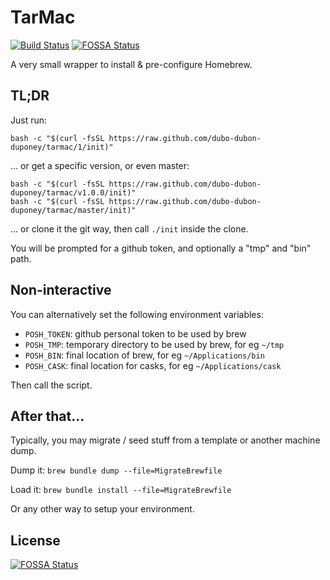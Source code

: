 # TarMac

[![Build Status](https://travis-ci.org/dubo-dubon-duponey/tarmac.svg?branch=master)](https://travis-ci.org/dubo-dubon-duponey/tarmac)
[![FOSSA Status](https://app.fossa.io/api/projects/git%2Bgithub.com%2Fdubo-dubon-duponey%2Ftarmac.svg?type=shield)](https://app.fossa.io/projects/git%2Bgithub.com%2Fdubo-dubon-duponey%2Ftarmac?ref=badge_shield)

A very small wrapper to install & pre-configure Homebrew.

## TL;DR

Just run:

```
bash -c "$(curl -fsSL https://raw.github.com/dubo-dubon-duponey/tarmac/1/init)"
```

... or get a specific version, or even master:

```
bash -c "$(curl -fsSL https://raw.github.com/dubo-dubon-duponey/tarmac/v1.0.0/init)"
bash -c "$(curl -fsSL https://raw.github.com/dubo-dubon-duponey/tarmac/master/init)"
```

... or clone it the git way, then call `./init` inside the clone.

You will be prompted for a github token, and optionally a "tmp" and "bin" path.

## Non-interactive

You can alternatively set the following environment variables:
 
 * `POSH_TOKEN`: github personal token to be used by brew
 * `POSH_TMP`: temporary directory to be used by brew, for eg `~/tmp`
 * `POSH_BIN`: final location of brew, for eg `~/Applications/bin`
 * `POSH_CASK`: final location for casks, for eg `~/Applications/cask`

Then call the script.

## After that...

Typically, you may migrate / seed stuff from a template or another machine dump.

Dump it:
`brew bundle dump --file=MigrateBrewfile`

Load it:
`brew bundle install --file=MigrateBrewfile`

Or any other way to setup your environment.

## License

[![FOSSA Status](https://app.fossa.io/api/projects/git%2Bgithub.com%2Fdubo-dubon-duponey%2Ftarmac.svg?type=large)](https://app.fossa.io/projects/git%2Bgithub.com%2Fdubo-dubon-duponey%2Ftarmac?ref=badge_large)

